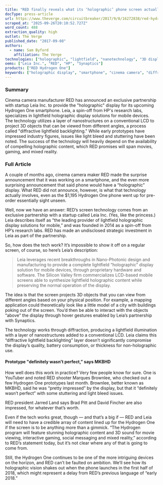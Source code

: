 ```yaml
---
title: "RED finally reveals what its ‘holographic’ phone screen actually is"
docType: press-article
url: https://www.theverge.com/circuitbreaker/2017/9/8/16272838/red-hydrogen-one-holographic-display-leia
scraped_at: "2025-09-26T20:10:52.727Z"
word_count: 488
extraction_quality: high
outlet: The Verge
published_date: "2017-09-08"
authors:
  - name: Sam Byford
    affiliation: The Verge
technologies: ["holographic", "lightfield", "nanotechnology", "3D display"]
oems: ["Leia Inc.", "RED", "HP", "Synaptics"]
products: ["RED Hydrogen One"]
keywords: ["holographic display", "smartphone", "cinema camera", "diffractive lightfield backlighting"]
---
```


### Summary

Cinema camera manufacturer RED has announced an exclusive partnership with startup Leia Inc. to provide the "holographic" display for its upcoming Hydrogen One smartphone. Leia, a spin-off from HP's research labs, specializes in lightfield holographic display solutions for mobile devices. The technology utilizes a layer of nanostructures on a conventional LCD to project 3D objects that can be viewed from different angles, a process called "diffractive lightfield backlighting." While early prototypes have impressed industry figures, issues like light bleed and stuttering have been noted. The success of the technology will heavily depend on the availability of compelling holographic content, which RED promises will span movies, gaming, and mixed reality.

### Full Article

A couple of months ago, cinema camera maker RED made the surprise announcement that it was working on a smartphone, and the even more surprising announcement that said phone would have a “holographic” display. What RED did not announce, however, is what that technology actually involves, even as the $1,195 Hydrogen One phone went up for pre-order essentially sight unseen.

Well, now we have an answer: RED’s screen technology comes from an exclusive partnership with a startup called Leia Inc. (Yes, like the princess.) Leia describes itself as “the leading provider of lightfield holographic display solutions for mobile,” and was founded in 2014 as a spin-off from HP’s research labs. RED has made an undisclosed strategic investment in Leia as part of the partnership.

So, how does the tech work? It’s impossible to show it off on a regular screen, of course, so here’s Leia’s description:

> Leia leverages recent breakthroughs in Nano-Photonic design and manufacturing to provide a complete lightfield “holographic” display solution for mobile devices, through proprietary hardware and software. The Silicon Valley firm commercializes LCD-based mobile screens able to synthesize lightfield holographic content while preserving the normal operation of the display.

The idea is that the screen projects 3D objects that you can view from different angles based on your physical position. For example, a mapping application could theoretically look like a little model of a city with buildings poking out of the screen. You’d then be able to interact with the objects “above” the display through hover gestures enabled by Leia’s partnership with Synaptics.

The technology works through diffraction, producing a lightfield illumination with a layer of nanostructures added to a conventional LCD. Leia claims this “diffractive lightfield backlighting” layer doesn’t significantly compromise the display’s quality, battery consumption, or thickness for non-holographic use.

#### Prototype "definitely wasn’t perfect,” says MKBHD

How well does this work in practice? Very few people know for sure. One is YouTuber and noted RED shooter Marques Brownlee, who checked out a few Hydrogen One prototypes last month. Brownlee, better known as MKBHD, said he was “pretty impressed” by the display, but that it “definitely wasn’t perfect” with some stuttering and light bleed issues.

RED president Jarred Land says Brad Pitt and David Fincher are also impressed, for whatever that’s worth.

Even if the tech works great, though — and that’s a big if — RED and Leia will need to have a credible array of content lined up for the Hydrogen One if the screen is to be anything more than a gimmick. “The Hydrogen program will feature stunning holographic content and 3D sound for movie viewing, interactive gaming, social messaging and mixed reality,” according to RED’s statement today, but it’s not clear where any of that is going to come from.

Still, the Hydrogen One continues to be one of the more intriguing devices on the horizon, and RED can’t be faulted on ambition. We’ll see how its holographic vision shakes out when the phone launches in the first half of 2018, which might represent a delay from RED’s previous language of “early 2018.”
